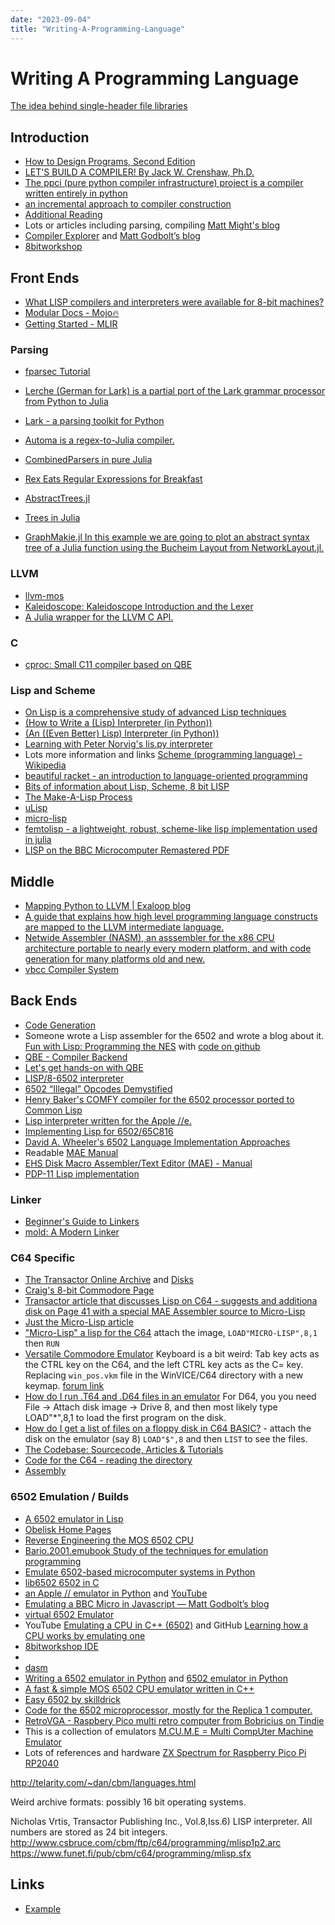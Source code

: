 ```yaml
---
date: "2023-09-04"
title: "Writing-A-Programming-Language"
---
```

<!-- markdownlint-disable MD025 -->
# Writing A Programming Language
<!-- markdownlint-enable MD025 -->

[The idea behind single-header file libraries](https://github.com/nothings/stb)

## Introduction

* [How to Design Programs, Second Edition](https://htdp.org/2023-8-14/Book/index.html)
* [LET'S BUILD A COMPILER! By Jack W. Crenshaw, Ph.D.](https://compilers.iecc.com/crenshaw/tutor1.txt)
* [The ppci (pure python compiler infrastructure) project is a compiler written entirely in python](https://ppci.readthedocs.io/en/latest/index.html)
* [an incremental approach to compiler construction](https://github.com/namin/inc)
* [Additional Reading](https://cseweb.ucsd.edu/classes/sp17/cse131-a/s_materials.html)
* Lots or articles including parsing, compiling [Matt Might's blog](https://matt.might.net/articles/)
* [Compiler Explorer](https://godbolt.org) and [Matt Godbolt’s blog](https://xania.org)
* [8bitworkshop](https://8bitworkshop.com)

## Front Ends

* [What LISP compilers and interpreters were available for 8-bit machines?](https://retrocomputing.stackexchange.com/questions/11192/what-lisp-compilers-and-interpreters-were-available-for-8-bit-machines)
* [Modular Docs - Mojo🔥](https://docs.modular.com/mojo/?utm_medium=email&_hsmi=256256127&_hsenc=p2ANqtz--3cgzgmX_1b1E5s1WK7OZiWeLuQ59ylpa7KSCo85ycrmVYf2yZqvzHwwUC6EFHh_l0TjtgzrhMrePktSNQG6UKtNtbxw&utm_content=256256127&utm_source=hs_automation)
* [Getting Started - MLIR](https://mlir.llvm.org/getting_started/)

### Parsing

* [fparsec Tutorial](https://www.quanttec.com/fparsec/tutorial.html)
* [Lerche (German for Lark) is a partial port of the Lark grammar processor from Python to Julia](https://github.com/jamesrhester/Lerche.jl)
* [Lark - a parsing toolkit for Python](https://github.com/lark-parser/lark)
* [Automa is a regex-to-Julia compiler.](https://biojulia.dev/Automa.jl/previews/PR119/)
* [CombinedParsers in pure Julia](https://github.com/gkappler/CombinedParsers.jl)
* [Rex Eats Regular Expressions for Breakfast](https://www.rexegg.com/)

* [AbstractTrees.jl](https://juliacollections.github.io/AbstractTrees.jl/stable/)
* [Trees in Julia](https://discourse.julialang.org/t/trees-in-julia/12173)
* [GraphMakie.jl In this example we are going to plot an abstract syntax tree of a Julia function using the Bucheim Layout from NetworkLayout.jl.](https://graph.makie.org/dev/generated/syntaxtree/)

### LLVM

* [llvm-mos](https://llvm-mos.org/wiki/Welcome)
* [Kaleidoscope: Kaleidoscope Introduction and the Lexer](https://llvm.org/docs/tutorial/MyFirstLanguageFrontend/LangImpl01.html)
* [A Julia wrapper for the LLVM C API.](https://github.com/maleadt/LLVM.jl/blob/master/README.md)

### C

* [cproc: Small C11 compiler based on QBE](https://sr.ht/~mcf/cproc/)

### Lisp and Scheme

* [On Lisp is a comprehensive study of advanced Lisp techniques](https://www.lurklurk.org/onlisp/onlisp.html)
* [(How to Write a (Lisp) Interpreter (in Python))](http://www.norvig.com/lispy.html)
* [(An ((Even Better) Lisp) Interpreter (in Python))](http://norvig.com/lispy2.html)
* [Learning with Peter Norvig's lis.py interpreter](https://github.com/fluentpython/lispy)
* Lots more information and links [Scheme (programming language) - Wikipedia](https://en.wikipedia.org/wiki/Scheme_(programming_language))
* [beau­tiful racket - an intro­duc­tion to language-oriented programming](https://beautifulracket.com/)
* [Bits of information about Lisp, Scheme, 8 bit LISP](http://web.archive.org/web/20100131151915/http://www.ip9.org/munro/skimp/)
* [The Make-A-Lisp Process](https://github.com/kanaka/mal/blob/master/process/guide.md)
* [uLisp](http://www.ulisp.com/show?1AA0)
* [micro-lisp](https://github.com/carld/micro-lisp)
* [femtolisp - a lightweight, robust, scheme-like lisp implementation used in julia](https://github.com/JeffBezanson/femtolisp)
* [LISP on the BBC Microcomputer Remastered PDF](https://stardot.org.uk/forums/viewtopic.php?t=17811)

## Middle

* [Mapping Python to LLVM | Exaloop blog](https://blog.exaloop.io/python-llvm/)
* [A guide that explains how high level programming language constructs are mapped to the LLVM intermediate language.](https://github.com/f0rki/mapping-high-level-constructs-to-llvm-ir)
* [Netwide Assembler (NASM), an asssembler for the x86 CPU architecture portable to nearly every modern platform, and with code generation for many platforms old and new.](https://www.nasm.us/index.php)
* [vbcc Compiler System](http://www.ibaug.de/vbcc/doc/vbcc.pdf)

## Back Ends

* [Code Generation](https://fileadmin.cs.lth.se/cs/Education/EDAN65/2021/lectures/L11.pdf)
* Someone wrote a Lisp assembler for the 6502 and wrote a blog about it. [Fun with Lisp: Programming the NES](https:/ahefner.livejournal.com/20528.html) with [code on github](https://github.com/ahefner/asm6502)
* [QBE - Compiler Backend](https://c9x.me/compile/)
* [Let's get hands-on with QBE](https://briancallahan.net/blog/20210829.html)
* [LISP/8-6502 interpreter](http://web.archive.org/web/20090106184314/http://www.hugbox.org/lisp8/lisp-6502.asm)
* [6502 “Illegal” Opcodes Demystified](https://www.masswerk.at/nowgobang/2021/6502-illegal-opcodes)
* [Henry Baker's COMFY compiler for the 6502 processor ported to Common Lisp](https://github.com/jaoswald/cl-comfy-6502)
* [Lisp interpreter written for the Apple //e.](https://github.com/hausdorff/turtles)
* [Implementing Lisp for 6502/65C816](http://forum.6502.org/viewtopic.php?t=1427)
* [David A. Wheeler's 6502 Language Implementation Approaches](https://dwheeler.com/6502/)
* Readable [MAE Manual](https://atariwiki.org/wiki/attach/MAE%20Assembler/MAE_Manual.pdf)
* [EHS Disk Macro Assembler/Text Editor (MAE) - Manual](https://archive.org/details/EHSDiskMacroAssemblerManual/mode/2up)
* [PDP-11 Lisp implementation](http://archive.computerhistory.org/resources/text/DEC/pdp-1/DEC.pdp_1.1964.102650371.pdf)

### Linker

* [Beginner's Guide to Linkers](https://www.lurklurk.org/linkers/linkers.html)
* [mold: A Modern Linker](https://github.com/rui314/mold)

### C64 Specific

* [The Transactor Online Archive](ttp://csbruce.com/cbm/transactor/) and [Disks](http://csbruce.com/cbm/transactor/disks/)
* [Craig's 8-bit Commodore Page](http://csbruce.com/cbm/)
* [Transactor article that discusses Lisp on C64 - suggests and additiona disk on Page 41 with a special MAE Assembler source to Micro-Lisp](http://csbruce.com/cbm/transactor/pdfs/trans_v8_i06.pdf)
* [Just the Micro-Lisp article](https://www.lyonlabs.org/commodore/onrequest/micro-lisp.pdf)
* ["Micro-Lisp" a lisp for the C64](https://groups.google.com/g/comp.lang.lisp/c/6pPNzzpVV9o) attach the image, `LOAD"MICRO-LISP",8,1` then `RUN`
* [Versatile Commodore Emulator](https://vice-emu.sourceforge.io/windows.html)
Keyboard is a bit weird: Tab key acts as the CTRL key on the C64, and the left CTRL key acts as the C= key. Replacing `win_pos.vkm` file in the WinVICE/C64 directory with a new keymap. [forum link](https://www.lemon64.com/forum/viewtopic.php?t=40321)
* [How do I run .T64 and .D64 files in an emulator](https://www.lemon64.com/forum/viewtopic.php?t=40321) For D64, you you need File -> Attach disk image -> Drive 8, and then most likely type LOAD"*",8,1 to load the first program on the disk.
* [How do I get a list of files on a floppy disk in C64 BASIC?](https://www.lemon64.com/forum/viewtopic.php?t=27891#:~:text=Enter%20the%20following%3A%20LOAD%22%24%22%2C8%20Then%20press%20return.%20The,What%20you%20see%20is%20what%27s%20on%20the%20disk.) - attach the disk on the emulator (say 8) `LOAD"$",8` and then `LIST` to see the files.
* [The Codebase: Sourcecode, Articles & Tutorials](http://codebase64.org/doku.php?id=base:start)
* [Code for the C64 - reading the directory](http://codebase64.org/doku.php?id=base:reading_the_directory)
* [Assembly](https://en.wikibooks.org/wiki/6502_Assembly)

### 6502 Emulation / Builds

* [A 6502 emulator in Lisp](https://github.com/kingcons/cl-6502)
* [Obelisk Home Pages](http://www.6502.org/users/obelisk/)
* [Reverse Engineering the MOS 6502 CPU](https://media.ccc.de/v/27c3-4159-en-reverse_engineering_mos_6502)
* [Bario.2001.emubook Study of the techniques for emulation programming](http://www.xsim.com/papers/Bario.2001.emubook.pdf)
* [Emulate 6502-based microcomputer systems in Python](https://github.com/mnaberez/py65)
* [lib6502 6502 in C](https://www.piumarta.com/software/lib6502/)
* [an Apple // emulator in Python](https://github.com/jtauber/applepy) and [YouTube](https://youtu.be/EhK5JNx0irA?si=QYigx5cVZHbBJqa-)
* [Emulating a BBC Micro in Javascript — Matt Godbolt’s blog](https://xania.org/201405/jsbeeb-emulating-a-bbc-micro-in-javascript)
* [virtual 6502 Emulator](https://www.masswerk.at/6502/)
* YouTube [Emulating a CPU in C++ (6502)](https://www.youtube.com/watch?v=qJgsuQoy9bc) and GitHub [Learning how a CPU works by emulating one](https://github.com/davepoo/6502Emulator)
* [8bitworkshop IDE](https://8bitworkshop.com/v3.10.1/?platform=c64&file=hello.dasm#)
* [](https://8bitworkshop.com/v3.10.1/?platform=c64&file=hello.dasm)
* [dasm](https://dasm-assembler.github.io/)
* [Writing a 6502 emulator in Python](https://dailystuff.nl/projects/writing-a-6502-emulator-in-python) and [6502 emulator in Python](https://github.com/hspaans/python-6502-emulator#introduction)
* [A fast & simple MOS 6502 CPU emulator written in C++](https://github.com/gianlucag/mos6502)
* [Easy 6502 by skilldrick](https://skilldrick.github.io/easy6502/)
* [Code for the 6502 microprocessor, mostly for the Replica 1 computer.](https://github.com/jefftranter/6502/tree/master)
* [RetroVGA - Raspbery Pico multi retro computer from Bobricius on Tindie](https://www.tindie.com/products/bobricius/retrovga-raspbery-pico-multi-retro-computer/)
* This is a collection of emulators [M.CU.M.E = Multi CompUter Machine Emulator](https://github.com/Jean-MarcHarvengt/MCUME/tree/master/MCUME_pico/bin/PICOMPUTERMAX)
* Lots of references and hardware [ZX Spectrum for Raspberry Pico Pi RP2040](https://github.com/fruit-bat/pico-zxspectrum)

<!-- markdownlint-disable MD034 -->
http://telarity.com/~dan/cbm/languages.html
<!-- markdownlint-enable MD034 -->
Weird archive formats: possibly 16 bit operating systems.

Nicholas Vrtis, Transactor Publishing Inc., Vol.8,Iss.6)
LISP interpreter. All numbers are stored as 24 bit integers.
<http://www.csbruce.com/cbm/ftp/c64/programming/mlisp1p2.arc>
<https://www.funet.fi/pub/cbm/c64/programming/mlisp.sfx>

## Links

<!-- markdownlint-disable MD034 -->
<!-- markdownlint-enable MD034 -->
* [Example](https://example.com)
